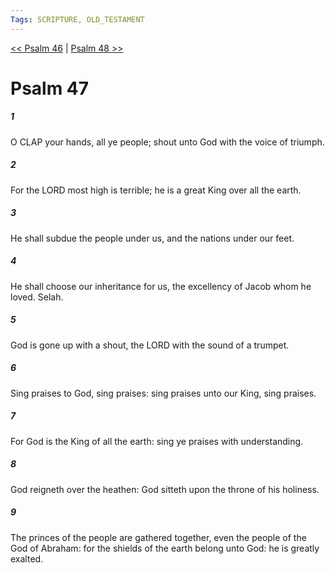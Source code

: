 ```yaml
---
Tags: SCRIPTURE, OLD_TESTAMENT
---
```


[<< Psalm 46](OLD_TESTAMENT/19_Psalms/Psalm_46.md) | [Psalm 48 >>](OLD_TESTAMENT/19_Psalms/Psalm_48.md)

# Psalm 47

##### 1
 O CLAP your hands, all ye people; shout unto God with the voice of triumph.
##### 2
 For the LORD most high is terrible; he is a great King over all the earth.
##### 3
 He shall subdue the people under us, and the nations under our feet.
##### 4
 He shall choose our inheritance for us, the excellency of Jacob whom he loved.  Selah.
##### 5
 God is gone up with a shout, the LORD with the sound of a trumpet.
##### 6
 Sing praises to God, sing praises: sing praises unto our King, sing praises.
##### 7
 For God is the King of all the earth: sing ye praises with understanding.
##### 8
 God reigneth over the heathen: God sitteth upon the throne of his holiness.
##### 9
 The princes of the people are gathered together, even the people of the God of Abraham: for the shields of the earth belong unto God: he is greatly exalted.
